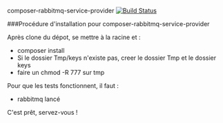 composer-rabbitmq-service-provider [![Build Status](http://drone.etna-alternance.net/github.com/etna-alternance/composer-rabbitmq-service-provider/status.svg?branch=master)](http://drone.etna-alternance.net/github.com/etna-alternance/composer-rabbitmq-service-provider)

###Procédure d'installation pour composer-rabbitmq-service-provider

Après clone du dépot, se mettre à la racine et :

 * composer install
 * Si le dossier Tmp/keys n'existe pas, creer le dossier Tmp et le dossier keys
 * faire un chmod -R 777 sur tmp

Pour que les tests fonctionnent, il faut :

 * rabbitmq lancé

C'est prêt, servez-vous !
